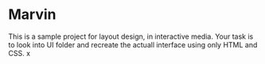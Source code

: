 # Marvin

This is a sample project for layout design, in interactive media.  Your task is to look into UI folder and recreate the actuall interface using only HTML and CSS.
x
